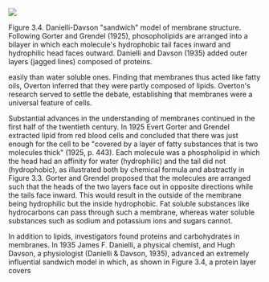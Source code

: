 ![](https://cdn.mathpix.com/cropped/2024_06_22_5a73fcc97110dc2da6efg-1.jpg?height=613&width=1178&top_left_y=208&top_left_x=173)

Figure 3.4. Danielli-Davson "sandwich" model of membrane structure. Following Gorter and Grendel (1925), phosopholipids are arranged into a bilayer in which each molecule's hydrophobic tail faces inward and hydrophilic head faces outward. Danielli and Davson (1935) added outer layers (jagged lines) composed of proteins.

easily than water soluble ones. Finding that membranes thus acted like fatty oils, Overton inferred that they were partly composed of lipids. Overton's research served to settle the debate, establishing that membranes were a universal feature of cells.

Substantial advances in the understanding of membranes continued in the first half of the twentieth century. In 1925 Evert Gorter and Grendel extracted lipid from red blood cells and concluded that there was just enough for the cell to be "covered by a layer of fatty substances that is two molecules thick" (1925, p. 443). Each molecule was a phospholipid in which the head had an affinity for water (hydrophilic) and the tail did not (hydrophobic), as illustrated both by chemical formula and abstractly in Figure 3.3. Gorter and Grendel proposed that the molecules are arranged such that the heads of the two layers face out in opposite directions while the tails face inward. This would result in the outside of the membrane being hydrophilic but the inside hydrophobic. Fat soluble substances like hydrocarbons can pass through such a membrane, whereas water soluble substances such as sodium and potassium ions and sugars cannot.

In addition to lipids, investigators found proteins and carbohydrates in membranes. In 1935 James F. Danielli, a physical chemist, and Hugh Davson, a physiologist (Danielli \& Davson, 1935), advanced an extremely influential sandwich model in which, as shown in Figure 3.4, a protein layer covers